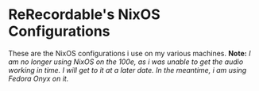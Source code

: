 # ReRecordable's NixOS Configurations
These are the NixOS configurations i use on my various machines.
**Note:**
*I am no longer using NixOS on the 100e, as i was unable to get the audio working in time. I will get to it at a later date. In the meantime, i am using Fedora Onyx on it.*
